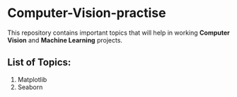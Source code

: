 # Computer-Vision-practise
This repository contains important topics that will help in working **Computer Vision** and **Machine Learning** projects.

## List of Topics:
1. Matplotlib
2. Seaborn
